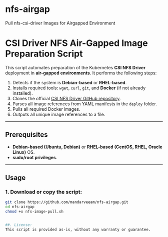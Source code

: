 # nfs-airgap
Pull nfs-csi-driver Images for Airgapped Environment 


# CSI Driver NFS Air-Gapped Image Preparation Script

This script automates preparation of the Kubernetes **CSI NFS Driver** deployment in **air-gapped environments**. It performs the following steps:

1. Detects if the system is **Debian-based** or **RHEL-based**.
2. Installs required tools: `wget`, `curl`, `git`, and **Docker** (if not already installed).
3. Clones the official [CSI NFS Driver GitHub repository](https://github.com/kubernetes-csi/csi-driver-nfs.git).
4. Parses all image references from YAML manifests in the `deploy` folder.
5. Pulls all required Docker images.
6. Outputs all unique image references to a file.

---

## Prerequisites

- **Debian-based (Ubuntu, Debian)** or **RHEL-based (CentOS, RHEL, Oracle Linux)** OS.
- **sudo/root privileges**.

---

## Usage

### 1. Download or copy the script:

```bash
git clone https://github.com/mandarveeam/nfs-airgap.git
cd nfs-airgap
chmod +x nfs-image-pull.sh


##. License: 
This script is provided as-is, without any warranty or guarantee.
